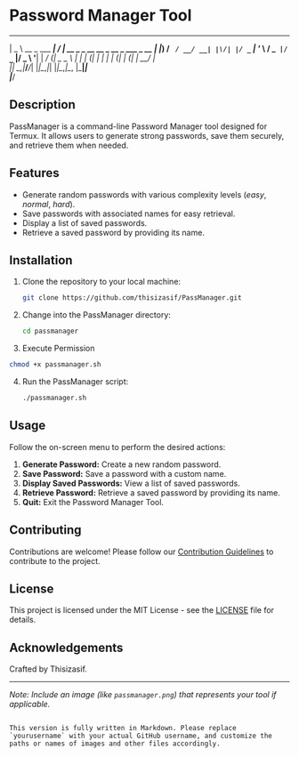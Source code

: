 # Password Manager Tool

 ____               __  __                                   
|  _ \ __ _ ___ ___|  \/  | __ _ _ __   __ _  __ _  ___ _ __ 
| |_) / _` / __/ __| |\/| |/ _` | '_ \ / _` |/ _` |/ _ \ '__|
|  __/ (_| \__ \__ \ |  | | (_| | | | | (_| | (_| |  __/ |   
|_|   \__,_|___/___/_|  |_|\__,_|_| |_|\__,_|\__, |\___|_|   
                                             |___/           

## Description

PassManager is a command-line Password Manager tool designed for Termux. It allows users to generate strong passwords, save them securely, and retrieve them when needed.

## Features

- Generate random passwords with various complexity levels (*easy*, *normal*, *hard*).
- Save passwords with associated names for easy retrieval.
- Display a list of saved passwords.
- Retrieve a saved password by providing its name.

## Installation

1. Clone the repository to your local machine:

   ```bash
   git clone https://github.com/thisizasif/PassManager.git
   ```

2. Change into the PassManager directory:

   ```bash
   cd passmanager
   ```
3. Execute Permission

 ```bash
chmod +x passmanager.sh
   ```

4. Run the PassManager script:

   ```bash
   ./passmanager.sh
   ```

## Usage

Follow the on-screen menu to perform the desired actions:

1. **Generate Password:** Create a new random password.
2. **Save Password:** Save a password with a custom name.
3. **Display Saved Passwords:** View a list of saved passwords.
4. **Retrieve Password:** Retrieve a saved password by providing its name.
5. **Quit:** Exit the Password Manager Tool.

## Contributing

Contributions are welcome! Please follow our [Contribution Guidelines](CONTRIBUTING.md) to contribute to the project.

## License

This project is licensed under the MIT License - see the [LICENSE](LICENSE) file for details.

## Acknowledgements

Crafted by Thisizasif.

---

*Note: Include an image (like `passmanager.png`) that represents your tool if applicable.*
```

This version is fully written in Markdown. Please replace `yourusername` with your actual GitHub username, and customize the paths or names of images and other files accordingly.
